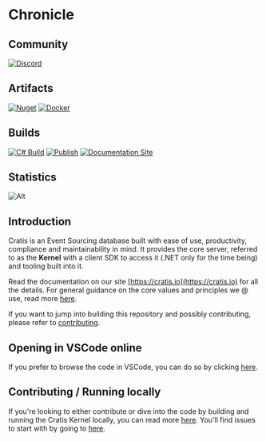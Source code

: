 # Chronicle

## Community

[![Discord](https://img.shields.io/discord/1182595891576717413.svg?label=Discord&logo=discord&color=7289da)](https://discord.gg/kt4AMpV8WV)

## Artifacts

[![Nuget](https://img.shields.io/nuget/v/Cratis.Chronicle?logo=nuget)](http://nuget.org/packages/cratis.chronicle)
[![Docker](https://img.shields.io/docker/v/cratis/chronicle?label=Chronicle&logo=docker&sort=semver)](https://hub.docker.com/r/cratis/chronicle)

## Builds

[![C# Build](https://github.com/cratis/Chronicle/actions/workflows/dotnet-build.yml/badge.svg)](https://github.com/Cratis/Chronicle/actions/workflows/dotnet-build.yml)
[![Publish](https://github.com/cratis/Chronicle/actions/workflows/publish.yml/badge.svg)](https://github.com/Cratis/Chronicle/actions/workflows/publish.yml)
[![Documentation Site](https://github.com/cratis/Chronicle/actions/workflows/pages.yml/badge.svg)](https://github.com/Cratis/Chronicle/actions/workflows/pages.yml)

## Statistics

![Alt](https://repobeats.axiom.co/api/embed/5785d95f0b975264a07f625c7ddf5a4064ce4e66.svg "Repobeats analytics image")

## Introduction

Cratis is an Event Sourcing database built with ease of use, productivity, compliance and maintainability in mind.
It provides the core server, referred to as the **Kernel** with a client SDK to access it (.NET only for the time being) and tooling
built into it.

Read the documentation on our site [https://cratis.io](https://cratis.io) for all the details.
For general guidance on the core values and principles we @ use, read more [here](https://github.com/Cratis/.github/blob/main/profile/README.md).

If you want to jump into building this repository and possibly contributing, please refer to [contributing](./Documentation/contributing.md).

## Opening in VSCode online

If you prefer to browse the code in VSCode, you can do so by clicking [here](https://vscode.dev/github/cratis/chronicle).

## Contributing / Running locally

If you're looking to either contribute or dive into the code by building and running the Cratis Kernel locally,
you can read more [here](./Documentation/contributing.md). You'll find issues to start with by going to [here](https://github.com/cratis/chronicle/contribute).
